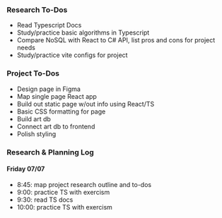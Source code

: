 ### Research To-Dos
* Read Typescript Docs
* Study/practice basic algorithms in Typescript
* Compare NoSQL with React to C# API, list pros and cons for project needs
* Study/practice vite configs for project

### Project To-Dos
* Design page in Figma
* Map single page React app
* Build out static page w/out info using React/TS
* Basic CSS formatting for page
* Build art db
* Connect art db to frontend
* Polish styling

### Research & Planning Log
#### Friday 07/07

* 8:45: map project research outline and to-dos
* 9:00: practice TS with exercism
* 9:30: read TS docs
* 10:00: practice TS with exercism